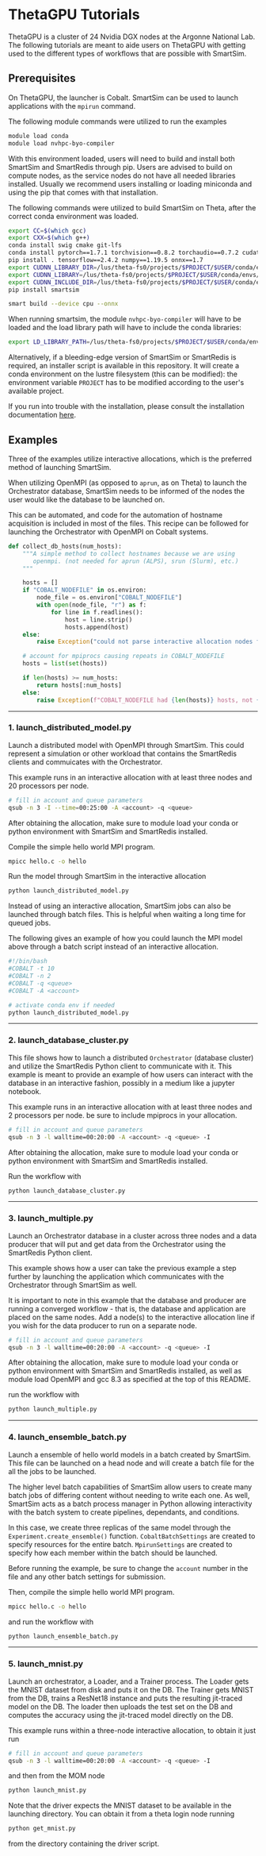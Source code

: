 
# ThetaGPU Tutorials

ThetaGPU is a cluster of 24 Nvidia DGX nodes at the Argonne National Lab. The
following tutorials are meant to aide users on ThetaGPU with getting used to the
different types of workflows that are possible with SmartSim.


## Prerequisites

On ThetaGPU, the launcher is Cobalt. SmartSim can be used to launch applications
with the `mpirun` command.

The following module commands were utilized to run the examples

```bash
module load conda
module load nvhpc-byo-compiler
```

With this environment loaded, users will need to build and install both SmartSim and
SmartRedis through pip. Users are advised to build on
compute nodes, as the service nodes do not have all needed libraries installed.
Usually we recommend users installing or loading miniconda and
using the pip that comes with that installation. 

The following commands were utilized to build SmartSim on Theta,
after the correct conda environment was loaded.

```bash
export CC=$(which gcc)
export CXX=$(which g++)
conda install swig cmake git-lfs
conda install pytorch==1.7.1 torchvision==0.8.2 torchaudio==0.7.2 cudatoolkit=11.0 -c pytorch -y
pip install . tensorflow==2.4.2 numpy==1.19.5 onnx==1.7
export CUDNN_LIBRARY_DIR=/lus/theta-fs0/projects/$PROJECT/$USER/conda/envs/ss_env_gpu/lib
export CUDNN_LIBRARY=/lus/theta-fs0/projects/$PROJECT/$USER/conda/envs/ss_env_gpu/lib
export CUDNN_INCLUDE_DIR=/lus/theta-fs0/projects/$PROJECT/$USER/conda/envs/ss_env_gpu/include
pip install smartsim

smart build --device cpu --onnx
```

When running smartsim, the module `nvhpc-byo-compiler` will have to be loaded and
the load library path will have to include the conda libraries:
```bash
export LD_LIBRARY_PATH=/lus/theta-fs0/projects/$PROJECT/$USER/conda/envs/ss_env_gpu/lib/:$LD_LIBRARY_PATH
```


Alternatively, if a bleeding-edge version of SmartSim or SmartRedis is
required, an installer script is available in this repository. It will
create a conda environment on the lustre filesystem (this can be modified): the
environment variable `PROJECT` has to be modified according to the user's
available project.

If you run into trouble with the installation, please consult the installation
documentation [here](https://www.craylabs.org/docs/installation.html).

## Examples

Three of the examples utilize interactive allocations, which is the preferred method of
launching SmartSim.

When utilizing OpenMPI (as opposed to  `aprun`, as on Theta) to launch the
Orchestrator database, SmartSim needs to be informed of the nodes the user would like
the database to be launched on.

This can be automated, and code for the automation of hostname acquisition is included in
most of the files. This recipe can be followed for launching the Orchestrator with
OpenMPI on Cobalt systems.


```python
def collect_db_hosts(num_hosts):
    """A simple method to collect hostnames because we are using
       openmpi. (not needed for aprun (ALPS), srun (Slurm), etc.)
    """

    hosts = []
    if "COBALT_NODEFILE" in os.environ:
        node_file = os.environ["COBALT_NODEFILE"]
        with open(node_file, "r") as f:
            for line in f.readlines():
                host = line.strip()
                hosts.append(host)
    else:
        raise Exception("could not parse interactive allocation nodes from COBALT_NODEFILE")

    # account for mpiprocs causing repeats in COBALT_NODEFILE
    hosts = list(set(hosts))

    if len(hosts) >= num_hosts:
        return hosts[:num_hosts]
    else:
        raise Exception(f"COBALT_NODEFILE had {len(hosts)} hosts, not {num_hosts}")
```

----------

### 1. launch_distributed_model.py

Launch a distributed model with OpenMPI through SmartSim. This could represent
a simulation or other workload that contains the SmartRedis clients and commuicates
with the Orchestrator.

This example runs in an interactive allocation with at least three
nodes and 20 processors per node.

```bash
# fill in account and queue parameters
qsub -n 3 -I --time=00:25:00 -A <account> -q <queue>
```

After obtaining the allocation, make sure to module load your conda or python environment
with SmartSim and SmartRedis installed.

Compile the simple hello world MPI program.

```bash
mpicc hello.c -o hello
```

Run the model through SmartSim in the interactive allocation

```bash
python launch_distributed_model.py
```

Instead of using an interactive allocation, SmartSim jobs can also be
launched through batch files. This is helpful when waiting a long time
for queued jobs.

The following gives an example of how you could launch the MPI
model above through a batch script instead of an interactive allocation.

```bash
#!/bin/bash
#COBALT -t 10
#COBALT -n 2
#COBALT -q <queue>
#COBALT -A <account>

# activate conda env if needed
python launch_distributed_model.py
```
---------

### 2. launch_database_cluster.py

This file shows how to launch a distributed ``Orchestrator`` (database cluster) and
utilize the SmartRedis Python client to communicate with it. This example is meant
to provide an example of how users can interact with the database in an interactive
fashion, possibly in a medium like a jupyter notebook.

This example runs in an interactive allocation with at least three
nodes and 2 processors per node. be sure to include mpiprocs in your
allocation.

```bash
# fill in account and queue parameters
qsub -n 3 -l walltime=00:20:00 -A <account> -q <queue> -I
```
After obtaining the allocation, make sure to module load your conda or python environment
with SmartSim and SmartRedis installed.

Run the workflow with

```bash
python launch_database_cluster.py
```
----------
### 3. launch_multiple.py

Launch an Orchestrator database in a cluster across three nodes and a data producer
that will put and get data from the Orchestrator using the SmartRedis Python client.

This example shows how a user can take the previous example a step further by
launching the application which communicates with the Orchestrator through SmartSim
as well.

It is important to note in this example that the database and producer are running
a converged workflow - that is, the database and application are placed on the same
nodes. Add a node(s) to the interactive allocation line if you wish for the data
producer to run on a separate node.

```bash
# fill in account and queue parameters
qsub -n 3 -l walltime=00:20:00 -A <account> -q <queue> -I
```
After obtaining the allocation, make sure to module load your conda or python environment
with SmartSim and SmartRedis installed, as well as module load OpenMPI and gcc 8.3 as
specified at the top of this README.

run the workflow with

```bash
python launch_multiple.py
```
-----------
### 4. launch_ensemble_batch.py

Launch a ensemble of hello world models in a batch created by SmartSim. This
file can be launched on a head node and will create a batch file for the all
the jobs to be launched.

The higher level batch capabilities of SmartSim allow users to create many
batch jobs of differing content without needing to write each one. As well,
SmartSim acts as a batch process manager in Python allowing interactivity
with the batch system to create pipelines, dependants, and conditions.

In this case, we create three replicas of the same model through the
``Experiment.create_ensemble()`` function. ``CobaltBatchSettings`` are created
to specify resources for the entire batch. ``MpirunSettings`` are created
to specify how each member within the batch should be launched.

Before running the example, be sure to change the ``account`` number in the
file and any other batch settings for submission.

Then, compile the simple hello world MPI program.

```bash
mpicc hello.c -o hello
```

and run the workflow with

```bash
python launch_ensemble_batch.py
```
-----------
### 5. launch_mnist.py

Launch an orchestrator, a Loader, and a Trainer process.
The Loader gets the MNIST dataset from disk and puts it on the DB.
The Trainer gets MNIST from the DB, trains a ResNet18 instance
and puts the resulting jit-traced model on the DB. The loader
then uploads the test set on the DB and computes the accuracy
using the jit-traced model directly on the DB.

This example runs within a three-node interactive allocation,
to obtain it just run
```bash
# fill in account and queue parameters
qsub -n 3 -l walltime=00:20:00 -A <account> -q <queue> -I
```
and then from the MOM node
```bash
python launch_mnist.py
```

Note that the driver expects the MNIST dataset to be available
in the launching directory. You can obtain it from a theta login
node running
```bash
python get_mnist.py
```
from the directory containing the driver script.
